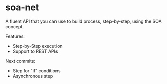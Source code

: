 # soa-net
A fluent API that you can use to build process, step-by-step, using the SOA concept.

Features:
* Step-by-Step execution
* Support to REST APIs

Next commits:
* Step for "if" conditions
* Asynchronous step
